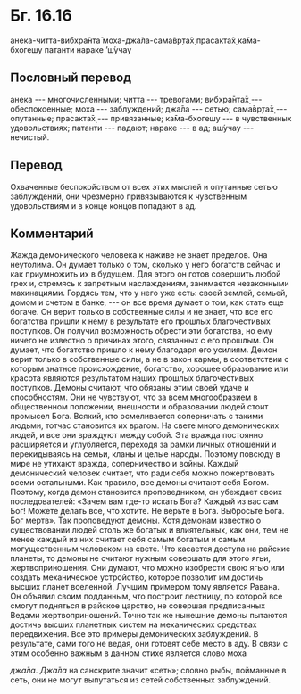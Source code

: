# Бг. 16.16
анека-читта-вибхра̄нта̄
моха-джа̄ла-сама̄вр̣та̄х̣
прасакта̄х̣ ка̄ма-бхогешу
патанти нараке ’ш́учау
## Пословный перевод

анека --- многочисленными; читта --- тревогами; вибхра̄нта̄х̣ ---
обеспокоенные; моха --- заблуждений; джа̄ла --- сетью; сама̄вр̣та̄х̣ ---
опутанные; прасакта̄х̣ --- привязанные; ка̄ма-бхогешу --- в чувственных
удовольствиях; патанти --- падают; нараке --- в ад; аш́учау --- нечистый.

## Перевод

Охваченные беспокойством от всех этих мыслей и опутанные сетью
заблуждений, они чрезмерно привязываются к чувственным удовольствиям и в
конце концов попадают в ад.

## Комментарий

Жажда демонического человека к наживе не знает пределов. Она неутолима.
Он думает только о том, сколько у него богатств сейчас и как приумножить
их в будущем. Для этого он готов совершить любой грех и, стремясь к
запретным наслаждениям, занимается незаконными махинациями. Гордясь тем,
что у него уже есть: своей землей, семьей, домом и счетом в банке, ---
он все время думает о том, как стать еще богаче. Он верит только в
собственные силы и не знает, что все его богатства пришли к нему в
результате его прошлых благочестивых поступков. Он получил возможность
обрести эти богатства, но ему ничего не известно о причинах этого,
связанных с его прошлым. Он думает, что богатство пришло к нему
благодаря его усилиям. Демон верит только в собственные силы, а не в
закон кармы, в соответствии с которым знатное происхождение, богатство,
хорошее образование или красота являются результатом наших прошлых
благочестивых поступков. Демоны считают, что обязаны этим своей удаче и
способностям. Они не чувствуют, что за всем многообразием в общественном
положении, внешности и образовании людей стоит промысел Бога. Всякий,
кто осмеливается соперничать с такими людьми, тотчас становится их
врагом. На свете много демонических людей, и все они враждуют между
собой. Эта вражда постоянно расширяется и углубляется, переходя за рамки
личных отношений и перекидываясь на семьи, кланы и целые народы. Поэтому
повсюду в мире не утихают вражда, соперничество и войны. Каждый
демонический человек считает, что ради себя можно пожертвовать всеми
остальными. Как правило, все демоны считают себя Богом. Поэтому, когда
демон становится проповедником, он убеждает своих последователей: «Зачем
вам где-то искать Бога? Каждый из вас сам Бог! Можете делать все, что
хотите. Не верьте в Бога. Выбросьте Бога. Бог мертв». Так проповедуют
демоны. Хотя демонам известно о существовании людей столь же богатых и
влиятельных, как они, тем не менее каждый из них считает себя самым
богатым и самым могущественным человеком на свете. Что касается доступа
на райские планеты, то демоны не считают нужным совершать для этого
ягьи, жертвоприношения. Они думают, что можно изобрести свою ягью или
создать механическое устройство, которое позволит им достичь высших
планет вселенной. Лучшим примером тому является Равана. Он объявил своим
подданным, что построит лестницу, по которой все смогут подняться в
райское царство, не совершая предписанных Ведами жертвоприношений. Точно
так же нынешние демоны пытаются достичь высших планетных систем на
механических средствах передвижения. Все это примеры демонических
заблуждений. В результате, сами того не ведая, они готовят себе место в
аду. В связи с этим особенно важным в данном стихе является слово моха

*джа̄ла*. *Джа̄ла* на санскрите значит «сеть»; словно рыбы, пойманные в
сеть, они не могут выпутаться из сетей собственных заблуждений.
